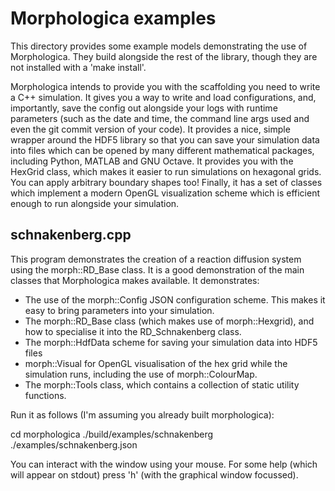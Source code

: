 # Morphologica examples

This directory provides some example models demonstrating the use of
Morphologica. They build alongside the rest of the library, though
they are not installed with a 'make install'.

Morphologica intends to provide you with the scaffolding you need to
write a C++ simulation. It gives you a way to write and load
configurations, and, importantly, save the config out alongside your
logs with runtime parameters (such as the date and time, the command
line args used and even the git commit version of your code). It
provides a nice, simple wrapper around the HDF5 library so that you
can save your simulation data into files which can be opened by many
different mathematical packages, including Python, MATLAB and GNU
Octave. It provides you with the HexGrid class, which makes it easier
to run simulations on hexagonal grids. You can apply arbitrary
boundary shapes too! Finally, it has a set of classes which implement
a modern OpenGL visualization scheme which is efficient enough to run
alongside your simulation.

## schnakenberg.cpp

This program demonstrates the creation of a reaction diffusion system
using the morph::RD_Base class. It is a good demonstration of the main
classes that Morphologica makes available. It demonstrates:

* The use of the morph::Config JSON configuration scheme. This makes
  it easy to bring parameters into your simulation.
* The morph::RD_Base class (which makes use of morph::Hexgrid), and
  how to specialise it into the RD_Schnakenberg class.
* The morph::HdfData scheme for saving your simulation data into HDF5 files
* morph::Visual for OpenGL visualisation of the hex grid while the
  simulation runs, including the use of morph::ColourMap.
* The morph::Tools class, which contains a collection of static
  utility functions.

Run it as follows (I'm assuming you already built morphologica):

cd morphologica
./build/examples/schnakenberg ./examples/schnakenberg.json

You can interact with the window using your mouse. For some help
(which will appear on stdout) press 'h' (with the graphical window
focussed).
